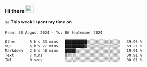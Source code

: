 ### Hi there <a href="https://www.gautamkrishnar.com/"><img src="https://media.giphy.com/media/hvRJCLFzcasrR4ia7z/giphy.gif" width="25px"></a>

📊 **This week I spent my time on**

<!--START_SECTION:waka-->

```txt
From: 30 August 2024 - To: 06 September 2024

Other      5 hrs 33 mins   ██████████░░░░░░░░░░░░░░░   39.95 %
SQL        5 hrs 27 mins   █████████▓░░░░░░░░░░░░░░░   39.21 %
Markdown   2 hrs 46 mins   █████░░░░░░░░░░░░░░░░░░░░   19.91 %
Text       7 mins          ▒░░░░░░░░░░░░░░░░░░░░░░░░   00.91 %
INI        0 secs          ░░░░░░░░░░░░░░░░░░░░░░░░░   00.01 %
```

<!--END_SECTION:waka-->
